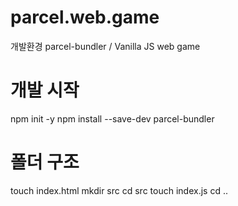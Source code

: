 # parcel.web.game
개발환경 parcel-bundler / Vanilla JS web game

# 개발 시작
npm init -y
npm install --save-dev parcel-bundler

# 폴더 구조
touch index.html
mkdir src
cd src
touch index.js
cd ..


